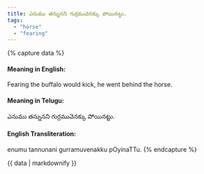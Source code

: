 ```yaml
---
title: ఎనుము తన్నునని గుర్రమువెనక్కు పోయినట్టు.
tags:
  - "horse"
  - "fearing"
---
```


{% capture data %}
#### Meaning in English:
Fearing the buffalo would kick, he went behind the horse.

#### Meaning in Telugu:
ఎనుము తన్నునని గుర్రమువెనక్కు పోయినట్టు.

#### English Transliteration:
enumu tannunani gurramuvenakku pOyinaTTu.
{% endcapture %}

{{ data | markdownify }}

